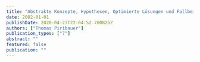```yaml
---
title: "Abstrakte Konzepte, Hypothesen, Optimierte Lösungen und Fallbeispiele der Technischen Visualisierung und Usability in der österreichischen Rechtsdokumentation"
date: 2002-01-01
publishDate: 2020-04-23T22:04:52.700826Z
authors: ["Thomas Piribauer"]
publication_types: ["7"]
abstract: ""
featured: false
publication: ""
---
```


